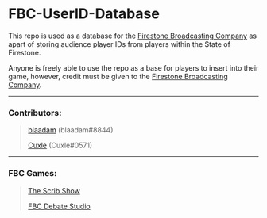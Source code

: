 # FBC-UserID-Database

This repo is used as a database for the [Firestone Broadcasting Company](https://www.roblox.com/groups/9174468/FBC-Firestone-Broadcasting-Company) as apart of storing audience player IDs from players within the State of Firestone.

Anyone is freely able to use the repo as a base for players to insert into their game, however, credit must be given to the [Firestone Broadcasting Company](https://www.roblox.com/groups/9174468/FBC-Firestone-Broadcasting-Company).

---
### Contributors:
> [blaadam](https://www.roblox.com/users/5557366/profile) (blaadam#8844)
> 
> [Cuxle](https://www.roblox.com/users/81973278/profile) (Cuxle#0571)

---
### FBC Games:
> [The Scrib Show](https://www.roblox.com/games/9562125326/The-Scrib-Show-Set)
> 
> [FBC Debate Studio](https://www.roblox.com/games/9437479954/FBC-Debate-Studio)

